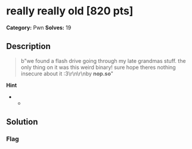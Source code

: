 # really really old [820 pts]

**Category:** Pwn
**Solves:** 19

## Description
>b"we found a flash drive going through my late grandmas stuff. the only thing on it was this weird binary! sure hope theres nothing insecure about it :3\r\n\r\nby **nop.so**"

**Hint**
* -

## Solution

### Flag

